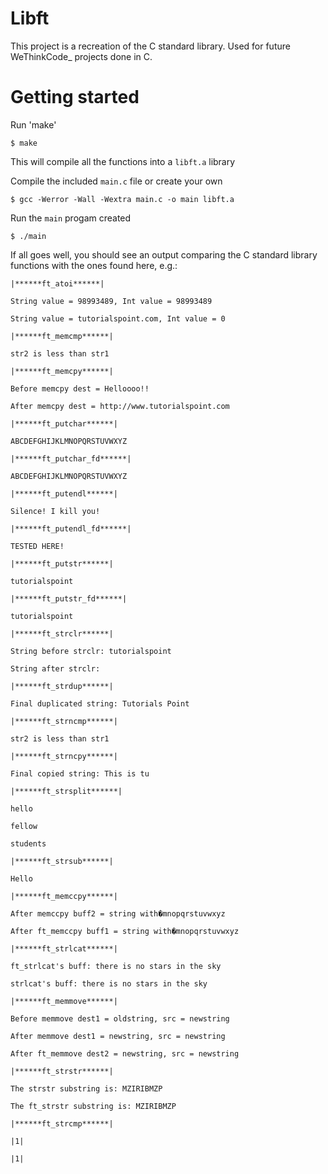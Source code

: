 # Libft
This project is a recreation of the C standard library. Used for future WeThinkCode_ projects done in C.

# Getting started
Run 'make'

`$ make`

This will compile all the functions into a `libft.a` library

Compile the included `main.c` file or create your own

`$ gcc -Werror -Wall -Wextra main.c -o main libft.a`

Run the `main` progam created

`$ ./main`

If all goes well, you should see an output comparing the C standard library functions with the ones found here, e.g.:

`|******ft_atoi******|`

`String value = 98993489, Int value = 98993489`

`String value = tutorialspoint.com, Int value = 0`

`|******ft_memcmp******|`

`str2 is less than str1`

`|******ft_memcpy******|`

`Before memcpy dest = Helloooo!!`

`After memcpy dest = http://www.tutorialspoint.com`

`|******ft_putchar******|`

`ABCDEFGHIJKLMNOPQRSTUVWXYZ`

`|******ft_putchar_fd******|`

`ABCDEFGHIJKLMNOPQRSTUVWXYZ`

`|******ft_putendl******|`

`Silence! I kill you!`

`|******ft_putendl_fd******|`

`TESTED HERE!`

`|******ft_putstr******|`

`tutorialspoint`

`|******ft_putstr_fd******|`

`tutorialspoint`

`|******ft_strclr******|`

`String before strclr: tutorialspoint`

`String after strclr: `

`|******ft_strdup******|`

`Final duplicated string: Tutorials Point`

`|******ft_strncmp******|`

`str2 is less than str1`

`|******ft_strncpy******|`

`Final copied string: This is tu`

`|******ft_strsplit******|`

`hello`

`fellow`

`students`

`|******ft_strsub******|`

`Hello`

`|******ft_memccpy******|`

`After memccpy buff2 = string with�mnopqrstuvwxyz`

`After ft_memccpy buff1 = string with�mnopqrstuvwxyz`

`|******ft_strlcat******|`

`ft_strlcat's buff: there is no stars in the sky`

`strlcat's buff: there is no stars in the sky`

`|******ft_memmove******|`

`Before memmove dest1 = oldstring, src = newstring`

`After memmove dest1 = newstring, src = newstring`

`After ft_memmove dest2 = newstring, src = newstring`

`|******ft_strstr******|`

`The strstr substring is: MZIRIBMZP`

`The ft_strstr substring is: MZIRIBMZP`

`|******ft_strcmp******|`

`|1|`

`|1|`
